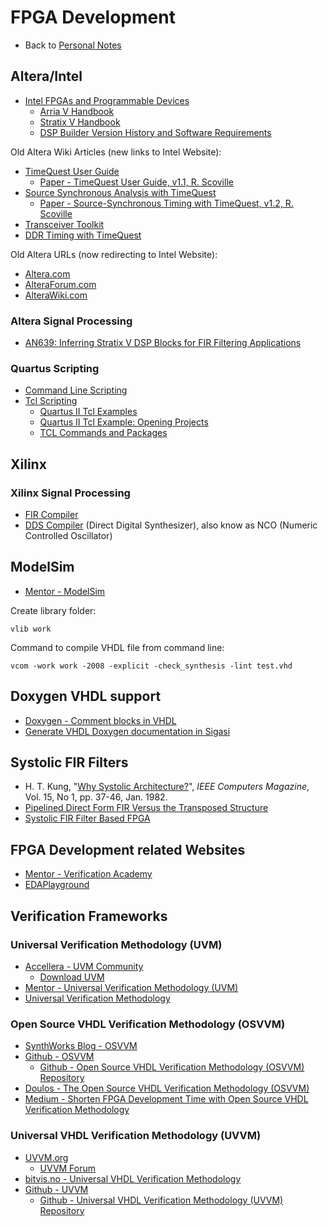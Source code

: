 # FPGA Development

- Back to [Personal Notes](README.md)

## Altera/Intel

- [Intel FPGAs and Programmable Devices](https://www.intel.com/content/www/us/en/products/programmable.html)
  - [Arria V Handbook](https://www.intel.com/content/dam/www/programmable/us/en/pdfs/literature/hb/arria-v/arriav_handbook.pdf)
  - [Stratix V Handbook](https://www.intel.com/content/dam/www/programmable/us/en/pdfs/literature/hb/stratix-v/stratix5_handbook.pdf)
  - [DSP Builder Version History and Software Requirements](https://www.intel.com/content/www/us/en/programmable/support/support-resources/intellectual-property/dsp/dsp-builder/ips-dsp-version.html)

Old Altera Wiki Articles (new links to Intel Website):

- [TimeQuest User Guide](https://forums.intel.com/s/createarticlepage?articleid=a3g0P0000005R9MQAU&action=view&language=en_US)
  - [Paper - TimeQuest User Guide, v1.1, R. Scoville](https://www.intel.com/content/dam/altera-www/global/en_US/uploads/3/3f/TimeQuest_User_Guide.pdf)
- [Source Synchronous Analysis with TimeQuest](https://forums.intel.com/s/createarticlepage?language=en_US&articleid=a3g0P0000005RIKQA2&artTopicId=0TO0P000000MWKBWA4&action=view)
  - [Paper - Source-Synchronous Timing with TimeQuest, v1.2, R. Scoville](https://www.intel.com/content/dam/altera-www/global/en_US/uploads/e/ea/Source_Synchronous_Timing.pdf)
- [Transceiver Toolkit](https://forums.intel.com/s/createarticlepage?articleid=a3g0P0000005RAtQAM&action=view&language=en_US)
- [DDR Timing with TimeQuest](https://forums.intel.com/s/createarticlepage?articleid=a3g0P0000005QzHQAU&action=view&language=en_US)

Old Altera URLs (now redirecting to Intel Website):

- [Altera.com](https://www.altera.com)
- [AlteraForum.com](https://www.alteraforum.com/)
- [AlteraWiki.com](https://www.alterawiki.com)

### Altera Signal Processing

- [AN639: Inferring Stratix V DSP Blocks for FIR Filtering Applications](https://www.intel.com/content/dam/www/programmable/us/en/pdfs/literature/an/an639.pdf)

### Quartus Scripting

- [Command Line Scripting](https://www.intel.com/content/dam/www/programmable/us/en/pdfs/literature/hb/qts/qts_qii52002.pdf)
- [Tcl Scripting](https://www.intel.com/content/dam/www/programmable/us/en/pdfs/literature/hb/qts/qts_qii52003.pdf)
  - [Quartus II Tcl Examples](https://www.intel.com/content/altera-www/global/en_us/index/support/support-resources/design-examples/design-software/tcl.html)
  - [Quartus II Tcl Example: Opening Projects](https://www.intel.com/content/www/us/en/programmable/support/support-resources/design-examples/design-software/tcl/open_project.html)
  - [TCL Commands and Packages](https://www.intel.com/content/www/us/en/programmable/quartushelp/current/index.htm#tafs/tafs/tafs.htm)

## Xilinx

### Xilinx Signal Processing

- [FIR Compiler](https://www.xilinx.com/support/documentation/ip_documentation/fir_compiler/v7_2/pg149-fir-compiler.pdf)
- [DDS Compiler](https://www.xilinx.com/support/documentation/ip_documentation/dds_compiler/v6_0/pg141-dds-compiler.pdf) (Direct Digital Synthesizer), also know as NCO (Numeric Controlled Oscillator)

## ModelSim

- [Mentor - ModelSim](https://www.mentor.com/products/fv/modelsim/)

Create library folder:

    vlib work

Command to compile VHDL file from command line:

    vcom -work work -2008 -explicit -check_synthesis -lint test.vhd

## Doxygen VHDL support

- [Doxygen - Comment blocks in VHDL](http://www.doxygen.nl/manual/docblocks.html#vhdlblocks)
- [Generate VHDL Doxygen documentation in Sigasi](https://insights.sigasi.com/tech/generate-vhdl-doxygen-documentation-sigasi/)

## Systolic FIR Filters

- H. T. Kung, "[Why Systolic Architecture?](https://www.eecs.harvard.edu/~htk/publication/1982-kung-why-systolic-architecture.pdf)", *IEEE Computers Magazine*, Vol. 15, No 1, pp. 37-46, Jan. 1982.
- [Pipelined Direct Form FIR Versus the Transposed Structure](https://www.allaboutcircuits.com/technical-articles/pipelined-direct-form-fir-versus-the-transposed-structure/)
- [Systolic FIR Filter Based FPGA](https://www.design-reuse.com/articles/19106/systolic-fir-filter-based-fpga.html)

## FPGA Development related Websites

- [Mentor - Verification Academy](https://verificationacademy.com/)
- [EDAPlayground](https://www.edaplayground.com/)

## Verification Frameworks

### Universal Verification Methodology (UVM)

- [Accellera - UVM Community](https://www.accellera.org/community/uvm/)
  - [Download UVM](https://www.accellera.org/downloads/standards/uvm)
- [Mentor - Universal Verification Methodology (UVM)](https://www.mentor.com/products/fv/uvm)
- [Universal Verification Methodology](http://www.learnuvmverification.com/)

### Open Source VHDL Verification Methodology (OSVVM)

- [SynthWorks Blog - OSVVM](http://www.synthworks.com/blog/osvvm/)
- [Github - OSVVM](https://github.com/OSVVM)
  - [Github - Open Source VHDL Verification Methodology (OSVVM) Repository](https://github.com/OSVVM/OSVVM)
- [Doulos - The Open Source VHDL Verification Methodology (OSVVM)](https://www.doulos.com/knowhow/vhdl_designers_guide/OSVVM/)
- [Medium - Shorten FPGA Development Time with Open Source VHDL Verification Methodology](https://medium.com/@einfochips/shorten-fgpa-development-time-with-open-source-vhdl-verification-methodology-ca5254d5132e)

### Universal VHDL Verification Methodology (UVVM)

- [UVVM.org](https://uvvm.org/)
  - [UVVM Forum](https://forum.uvvm.org/)
- [bitvis.no - Universal VHDL Verification Methodology](https://bitvis.no/dev-tools/uvvm/)
- [Github - UVVM](https://github.com/UVVM)
  - [Github - Universal VHDL Verification Methodology (UVVM) Repository](https://github.com/UVVM/UVVM)

